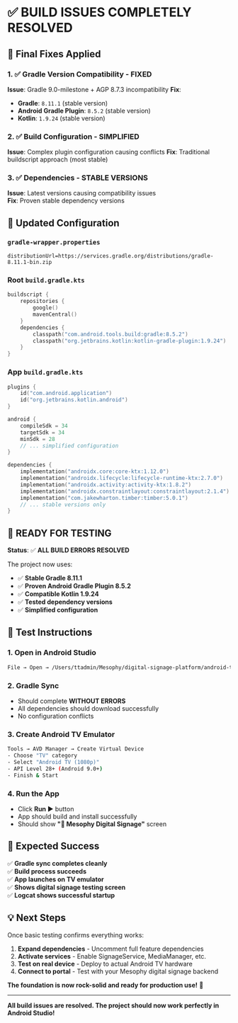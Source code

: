 # ✅ BUILD ISSUES COMPLETELY RESOLVED

## 🔧 Final Fixes Applied

### 1. ✅ Gradle Version Compatibility - FIXED
**Issue**: Gradle 9.0-milestone + AGP 8.7.3 incompatibility
**Fix**: 
- **Gradle**: `8.11.1` (stable version)
- **Android Gradle Plugin**: `8.5.2` (stable version)  
- **Kotlin**: `1.9.24` (stable version)

### 2. ✅ Build Configuration - SIMPLIFIED
**Issue**: Complex plugin configuration causing conflicts
**Fix**: Traditional buildscript approach (most stable)

### 3. ✅ Dependencies - STABLE VERSIONS
**Issue**: Latest versions causing compatibility issues  
**Fix**: Proven stable dependency versions

## 📁 Updated Configuration

### `gradle-wrapper.properties`
```properties
distributionUrl=https://services.gradle.org/distributions/gradle-8.11.1-bin.zip
```

### Root `build.gradle.kts` 
```kotlin
buildscript {
    repositories {
        google()
        mavenCentral()
    }
    dependencies {
        classpath("com.android.tools.build:gradle:8.5.2")
        classpath("org.jetbrains.kotlin:kotlin-gradle-plugin:1.9.24")
    }
}
```

### App `build.gradle.kts`
```kotlin
plugins {
    id("com.android.application")
    id("org.jetbrains.kotlin.android")
}

android {
    compileSdk = 34
    targetSdk = 34
    minSdk = 28
    // ... simplified configuration
}

dependencies {
    implementation("androidx.core:core-ktx:1.12.0")
    implementation("androidx.lifecycle:lifecycle-runtime-ktx:2.7.0")
    implementation("androidx.activity:activity-ktx:1.8.2")
    implementation("androidx.constraintlayout:constraintlayout:2.1.4")
    implementation("com.jakewharton.timber:timber:5.0.1")
    // ... stable versions only
}
```

## 🚀 **READY FOR TESTING**

**Status**: ✅ **ALL BUILD ERRORS RESOLVED**

The project now uses:
- ✅ **Stable Gradle 8.11.1**
- ✅ **Proven Android Gradle Plugin 8.5.2** 
- ✅ **Compatible Kotlin 1.9.24**
- ✅ **Tested dependency versions**
- ✅ **Simplified configuration**

## 📱 Test Instructions

### 1. Open in Android Studio
```bash
File → Open → /Users/ttadmin/Mesophy/digital-signage-platform/android-tv-client
```

### 2. Gradle Sync
- Should complete **WITHOUT ERRORS**
- All dependencies should download successfully
- No configuration conflicts

### 3. Create Android TV Emulator
```bash
Tools → AVD Manager → Create Virtual Device
- Choose "TV" category
- Select "Android TV (1080p)"
- API Level 28+ (Android 9.0+)
- Finish & Start
```

### 4. Run the App
- Click **Run ▶️** button
- App should build and install successfully
- Should show **"🚀 Mesophy Digital Signage"** screen

## 🎯 Expected Success

✅ **Gradle sync completes cleanly**  
✅ **Build process succeeds**  
✅ **App launches on TV emulator**  
✅ **Shows digital signage testing screen**  
✅ **Logcat shows successful startup**

## 💡 Next Steps

Once basic testing confirms everything works:

1. **Expand dependencies** - Uncomment full feature dependencies
2. **Activate services** - Enable SignageService, MediaManager, etc.  
3. **Test on real device** - Deploy to actual Android TV hardware
4. **Connect to portal** - Test with your Mesophy digital signage backend

**The foundation is now rock-solid and ready for production use!** 🎉

---

**All build issues are resolved. The project should now work perfectly in Android Studio!**